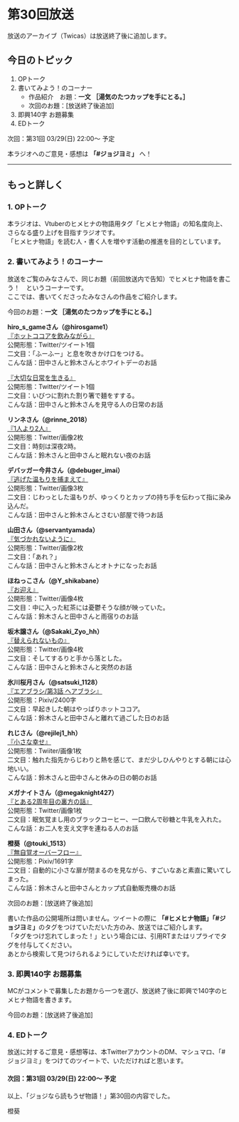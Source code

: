 # 第30回放送

放送のアーカイブ（Twicas）は放送終了後に追加します。  

## 今日のトピック
1. OPトーク
1. 書いてみよう！のコーナー
    - 作品紹介　お題：<b>一文 ［湯気のたつカップを手にとる。］</b>
    - 次回のお題：<b></b>[放送終了後追加]
1. 即興140字 お題募集
1. EDトーク

次回：第31回 03/29(日) 22:00～ 予定  

本ラジオへのご意見・感想は **「#ジョジヨミ」** へ！

---

## もっと詳しく
### 1. OPトーク

本ラジオは、Vtuberのヒメヒナの物語用タグ「ヒメヒナ物語」の知名度向上、さらなる盛り上げを目指すラジオです。  
「ヒメヒナ物語」を読む人・書く人を増やす活動の推進を目的としています。  

### 2. 書いてみよう！のコーナー
放送をご覧のみなさんで、同じお題（前回放送内で告知）でヒメヒナ物語を書こう！　というコーナーです。  
ここでは、書いてくださったみなさんの作品をご紹介します。

今回のお題：<b>一文 ［湯気のたつカップを手にとる。］</b>

**hiro_s_gameさん（@hirosgame1）**  
[『ホットココアを飲みながら』](https://twitter.com/hirosgame1/status/1239186334746472449?s=20)  
公開形態：Twitter/ツイート1個  
二文目：「ふーふー」と息を吹きかけ口をつける。  
こんな話：田中さんと鈴木さんとホワイトデーのお話  

[『大切な日常を生きる』](https://twitter.com/hirosgame1/status/1240717143663972352?s=20)  
公開形態：Twitter/ツイート1個  
二文目：いびつに割れた割り箸で麺をすする。  
こんな話：田中さんと鈴木さんを見守る人の日常のお話  

**リンネさん（@rinne_2018）**  
[『1人より2人』](https://twitter.com/rinne_2018/status/1239391194565640193?s=20)  
公開形態：Twitter/画像2枚  
二文目：時刻は深夜2時。  
こんな話：鈴木さんと田中さんと眠れない夜のお話  

**デバッガー今井さん（@debuger_imai）**  
[『逃げた温もりを捕まえて』](https://twitter.com/debuger_imai/status/1240190935423537152?s=20)  
公開形態：Twitter/画像3枚  
二文目：じわっとした温もりが、ゆっくりとカップの持ち手を伝わって指に染み込んだ。  
こんな話：田中さんと鈴木さんとさむい部屋で待つお話  

**山田さん（@servantyamada）**  
[『気づかれないように』](https://twitter.com/servantyamada/status/1240719928417648640?s=20)  
公開形態：Twitter/画像2枚  
二文目：「あれ？」  
こんな話：田中さんと鈴木さんとオトナになったお話  

**ほねっこさん（@Y_shikabane）**  
[『お迎え』](https://twitter.com/Y_shikabane/status/1240896850195959808?s=20)  
公開形態：Twitter/画像4枚  
二文目：中に入った紅茶には憂鬱そうな顔が映っていた。  
こんな話：鈴木さんと田中さんと雨宿りのお話  

**坂木譲さん（@Sakaki_Zyo_hh）**  
[『替えられないもの』](https://twitter.com/Sakaki_Zyo_hh/status/1240939972271587328?s=20)  
公開形態：Twitter/画像4枚  
二文目：そしてするりと手から落とした。  
こんな話：田中さんと鈴木さんと突然のお話  

**氷川桜月さん（@satsuki_1128）**  
[『エアブラシ/第3話 ヘアブラシ』](https://twitter.com/satsuki_1128/status/1241236717304041472?s=20)  
公開形態：Pixiv/2400字  
二文目：早起きした朝はやっぱりホットココア。  
こんな話：鈴木さんと田中さんと離れて過ごした日のお話  

**れじさん（@rejilej1_hh）**  
[『小さな幸せ』](https://twitter.com/rejilej1_hh/status/1241617023970369536?s=20)  
公開形態：Twiiter/画像1枚  
二文目：触れた指先からじわりと熱を感じて、まだ少しひんやりとする朝には心地いい。  
こんな話：鈴木さんと田中さんと休みの日の朝のお話

**メガナイトさん（@megaknight427）**  
[『とある2周年目の裏方の話』](https://twitter.com/megaknight427/status/1241672112441417728?s=20)  
公開形態：Twitter/画像1枚  
二文目：眠気覚まし用のブラックコーヒー、一口飲んで砂糖と牛乳を入れた。  
こんな話：お二人を支え文字を連ねる人のお話

**橙葵（@touki_1513）**  
[『無自覚オーバーフロー』](https://twitter.com/touki_1513/status/1241727902929924096?s=20)  
公開形態：Pixiv/1691字  
二文目：自動的に小さな扉が閉まるのを見ながら、すごいなあと素直に驚いてしまった。  
こんな話：鈴木さんと田中さんとカップ式自動販売機のお話  

次回のお題：<b></b>[放送終了後追加]

書いた作品の公開場所は問いません。ツイートの際に <b>「#ヒメヒナ物語」「#ジョジヨミ」</b>のタグをつけていただいた方のみ、放送ではご紹介します。  
「タグをつけ忘れてしまった！」という場合には、引用RTまたはリプライでタグを付与してください。  
あとから検索して見つけられるようにしていただければ幸いです。  

### 3. 即興140字 お題募集
MCがコメントで募集したお題から一つを選び、放送終了後に即興で140字のヒメヒナ物語を書きます。

今回のお題：[放送終了後追加]

### 4. EDトーク

放送に対するご意見・感想等は、本TwitterアカウントのDM、マシュマロ、「#ジョジヨミ」をつけてのツイートで、いただければと思います。

#### 次回：第31回 03/29(日) 22:00～ 予定  

以上、「ジョジなら読もうぜ物語！」第30回の内容でした。

橙葵
